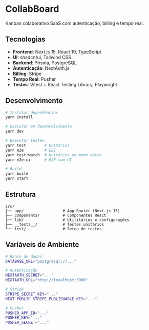 # CollabBoard

Kanban colaborativo SaaS com autenticação, billing e tempo real.

## Tecnologias

- **Frontend**: Next.js 15, React 19, TypeScript
- **UI**: shadcn/ui, Tailwind CSS
- **Backend**: Prisma, PostgreSQL
- **Autenticação**: NextAuth.js
- **Billing**: Stripe
- **Tempo Real**: Pusher
- **Testes**: Vitest + React Testing Library, Playwright

## Desenvolvimento

```bash
# Instalar dependências
yarn install

# Executar em desenvolvimento
yarn dev

# Executar testes
yarn test        # Unitários
yarn e2e         # E2E
yarn test:watch  # Unitários em modo watch
yarn e2e:ui      # E2E com UI

# Build
yarn build
yarn start
```

## Estrutura

```
src/
├── app/                 # App Router (Next.js 15)
├── components/          # Componentes React
├── lib/                 # Utilitários e configurações
├── __tests__/           # Testes unitários
└── test/                # Setup de testes
```

## Variáveis de Ambiente

```bash
# Banco de dados
DATABASE_URL="postgresql://..."

# Autenticação
NEXTAUTH_SECRET="..."
NEXTAUTH_URL="http://localhost:3000"

# Stripe
STRIPE_SECRET_KEY="..."
NEXT_PUBLIC_STRIPE_PUBLISHABLE_KEY="..."

# Pusher
PUSHER_APP_ID="..."
PUSHER_KEY="..."
PUSHER_SECRET="..."
```
